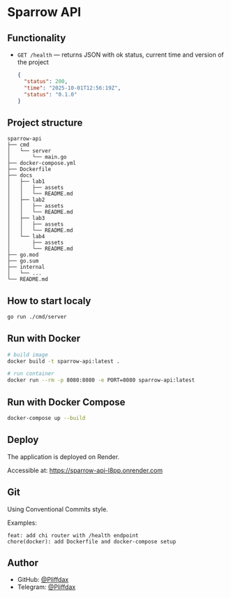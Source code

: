 # Sparrow API

## Functionality
- `GET /health` — returns JSON with ok status, current time and version of the project
  
  ```json
  {
    "status": 200,
    "time": "2025-10-01T12:56:19Z",
    "status": "0.1.0" 
  }
  ```

## Project structure
```text
sparrow-api
├── cmd
│   └── server
│       └── main.go
├── docker-compose.yml
├── Dockerfile
├── docs
│   ├── lab1
│   │   ├── assets
│   │   └── README.md
│   ├── lab2
│   │   ├── assets
│   │   └── README.md
│   ├── lab3
│   │   ├── assets
│   │   └── README.md
│   └── lab4
│       ├── assets
│       └── README.md
├── go.mod
├── go.sum
├── internal
│   └── ...
└── README.md
```

## How to start localy
```bash
go run ./cmd/server
```

## Run with Docker
```bash
# build image
docker build -t sparrow-api:latest .

# run container
docker run --rm -p 8080:8080 -e PORT=8080 sparrow-api:latest
```

## Run with Docker Compose
```bash
docker-compose up --build
```

## Deploy
The application is deployed on Render.

Accessible at: https://sparrow-api-l8pp.onrender.com

## Git

Using Conventional Commits style.

Examples:
```text
feat: add chi router with /health endpoint
chore(docker): add Dockerfile and docker-compose setup
```

## Author
- GitHub: [@Pliffdax](https://github.com/Pliffdax)  
- Telegram: [@Pliffdax](https://t.me/Pliffdax)
